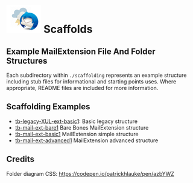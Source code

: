 # ![Thunderstorm icon] Scaffolds

## Example MailExtension File And Folder Structures

Each subdirectory within `./scaffolding` represents an example structure
including stub files for informational and starting points uses. Where
appropriate, README files are included for more information.

## Scaffolding Examples

- [tb-legacy-XUL-ext-basic1][ex1]: Basic legacy structure
- [tb-mail-ext-bare1][ex2]  Bare Bones MailExtension structure
- [tb-mail-ext-basic1][ex3]  MailExtension simple structure
- [tb-mail-ext-advanced1][ex4]  MailExtension advanced structure

## Credits	

Folder diagram CSS: https://codepen.io/patrickhlauke/pen/azbYWZ

[ex1]:/examples/scaffolds/tb-legacy-xul-ext-basic1/README.md
[ex2]:/examples/scaffolds/tb-mail-ext-bare/README.md
[ex3]:/examples/scaffolds/tb-mail-ext-basic1/README.md
[ex4]:/examples/scaffolds/tb-mail-ext-advanced1/README.md


[Thunderstorm icon]:/rep-resources/images/thunderstorm.png